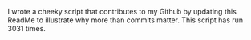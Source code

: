 I wrote a cheeky script that contributes to my Github by updating this ReadMe to illustrate why more than commits matter. This script has run 3031 times.